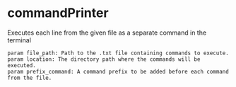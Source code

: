 # commandPrinter
Executes each line from the given file as a separate command in the terminal

    param file_path: Path to the .txt file containing commands to execute.
    param location: The directory path where the commands will be executed.
    param prefix_command: A command prefix to be added before each command from the file.
